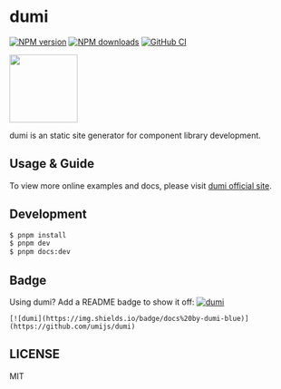 # dumi

[![NPM version](https://img.shields.io/npm/v/dumi)](https://npmjs.org/package/dumi) [![NPM downloads](https://img.shields.io/npm/dm/dumi)](https://npmjs.org/package/dumi) [![GitHub CI](https://github.com/umijs/dumi/workflows/CI/badge.svg)](https://github.com/umijs/dumi)

<img src="https://gw.alipayobjects.com/zos/bmw-prod/d3e3eb39-1cd7-4aa5-827c-877deced6b7e/lalxt4g3_w256_h256.png" width="120">

dumi is an static site generator for component library development.

## Usage & Guide

To view more online examples and docs, please visit [dumi official site](https://d.umijs.org).

## Development

```bash
$ pnpm install
$ pnpm dev
$ pnpm docs:dev
```

## Badge

Using dumi? Add a README badge to show it off: [![dumi](https://img.shields.io/badge/docs%20by-dumi-blue)](https://github.com/umijs/dumi)

```
[![dumi](https://img.shields.io/badge/docs%20by-dumi-blue)](https://github.com/umijs/dumi)
```

## LICENSE

MIT
